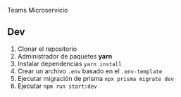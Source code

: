 Teams Microservicio


## Dev

1. Clonar el repositorio
2. Administrador de paquetes **yarn**
3. Instalar dependencias `yarn install` 
4. Crear un archivo `.env` basado en el `.env-template`
5. Ejecutar migración de prisma `npx prisma migrate dev`
6. Ejecutar `npm run start:dev`
